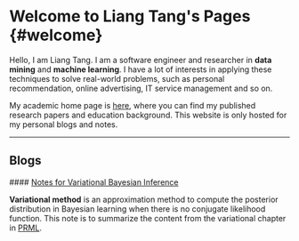 Welcome to Liang Tang's Pages		{#welcome}
====================

Hello, I am Liang Tang.  I am a software engineer and researcher in **data mining** and  **machine learning**. I have a lot of interests in applying these techniques to solve real-world problems, such as personal recommendation, online advertising, IT service management and so on.

My academic home page is [here](http://www.cs.fiu.edu/~ltang002), where you can find my published research papers and education background. This website is only hosted for my personal blogs and notes.

----------

Blogs
--------------
####<i class="icon-coffee"></i> [Notes for Variational Bayesian Inference](variational_note1.html)

**Variational method** is an approximation method to compute the posterior distribution in Bayesian learning when there is no conjugate likelihood function. This note is to summarize the content from the variational chapter in [PRML](http://research.microsoft.com/en-us/um/people/cmbishop/prml/).
 
